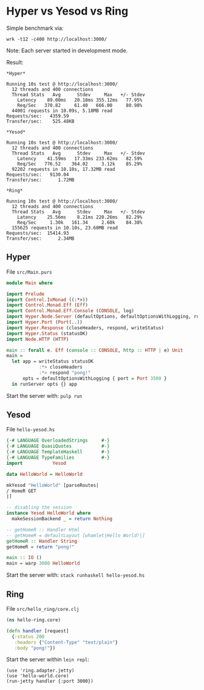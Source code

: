 # Hyper vs Yesod vs Ring

Simple benchmark via:

    wrk -t12 -c400 http://localhost:3000/

Note: Each server started in development mode.

Result:

```
*Hyper*

Running 10s test @ http://localhost:3000/
  12 threads and 400 connections
  Thread Stats   Avg      Stdev     Max   +/- Stdev
    Latency    89.00ms   20.18ms 355.12ms   77.95%
    Req/Sec   370.82     61.40   666.00     80.98%
  44001 requests in 10.09s, 5.18MB read
Requests/sec:   4359.59
Transfer/sec:    525.48KB

*Yesod*

Running 10s test @ http://localhost:3000/
  12 threads and 400 connections
  Thread Stats   Avg      Stdev     Max   +/- Stdev
    Latency    41.59ms   17.33ms 233.62ms   82.59%
    Req/Sec   776.52    364.02     3.12k    85.29%
  92202 requests in 10.10s, 17.32MB read
Requests/sec:   9130.04
Transfer/sec:      1.72MB

*Ring*

Running 10s test @ http://localhost:3000/
  12 threads and 400 connections
  Thread Stats   Avg      Stdev     Max   +/- Stdev
    Latency    25.56ms    8.21ms 220.26ms   82.29%
    Req/Sec     1.30k   161.34     2.60k    84.38%
  155625 requests in 10.10s, 23.60MB read
Requests/sec:  15414.93
Transfer/sec:      2.34MB
```


## Hyper

File `src/Main.purs`

```purescript
module Main where

import Prelude
import Control.IxMonad ((:*>))
import Control.Monad.Eff (Eff)
import Control.Monad.Eff.Console (CONSOLE, log)
import Hyper.Node.Server (defaultOptions, defaultOptionsWithLogging, runServer)
import Hyper.Port (Port(..))
import Hyper.Response (closeHeaders, respond, writeStatus)
import Hyper.Status (statusOK)
import Node.HTTP (HTTP)

main :: forall e. Eff (console :: CONSOLE, http :: HTTP | e) Unit
main = 
  let app = writeStatus statusOK
            :*> closeHeaders
            :*> respond "pong!"
      opts = defaultOptionsWithLogging { port = Port 3500 }
  in runServer opts {} app
```

Start the server with: `pulp run`


## Yesod

File `hello-yesod.hs`

```haskell
{-# LANGUAGE OverloadedStrings     #-}
{-# LANGUAGE QuasiQuotes           #-}
{-# LANGUAGE TemplateHaskell       #-}
{-# LANGUAGE TypeFamilies          #-}
import           Yesod

data HelloWorld = HelloWorld

mkYesod "HelloWorld" [parseRoutes|
/ HomeR GET
|]

-- disabling the session
instance Yesod HelloWorld where
  makeSessionBackend _ = return Nothing

-- getHomeR :: Handler Html
-- getHomeR = defaultLayout [whamlet|Hello World!|]
getHomeR :: Handler String
getHomeR = return "pong!"

main :: IO ()
main = warp 3000 HelloWorld
```

Start the server with: `stack runhaskell hello-yesod.hs`



## Ring

File `src/hello_ring/core.clj`

```clojure
(ns hello-ring.core)

(defn handler [request]
  {:status 200
   :headers {"Content-Type" "text/plain"}
   :body "pong!"})
```

Start the server within `lein repl`:

```
(use 'ring.adapter.jetty)
(use 'hello-world.core)
(run-jetty handler {:port 3000})
```
